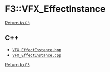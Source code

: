# F3::VFX_EffectInstance

[Return to `F3`](/docs/F3.md)

## C++

- [`VFX_EffectInstance.hpp`](/c++/include/VFX_EffectInstance.hpp)
- [`VFX_EffectInstance.cpp`](/c++/source/VFX_EffectInstance.cpp)

[Return to `F3`](/docs/F3.md)